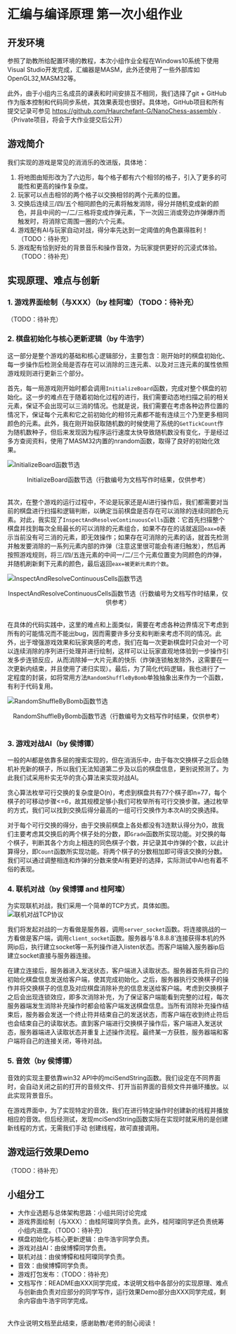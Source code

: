 # 汇编与编译原理 第一次小组作业

## 开发环境

参照了助教所给配置环境的教程，本次小组作业全程在Windows10系统下使用Visual Studio开发完成，汇编器是MASM，此外还使用了一些外部库如OpenGL32,MASM32等。

此外，由于小组内三名成员的课表和时间安排互不相同，我们选择了git + GitHub作为版本控制和代码同步系统，其效果表现也很好。具体地，GitHub项目和所有提交记录可参见 https://github.com/Haurchefant-G/NanoChess-assembly .（Private项目，将会于大作业提交后公开）

## 游戏简介

我们实现的游戏是常见的消消乐的改进版，具体地：

1. 将地图由矩形改为了六边形，每个格子都有六个相邻的格子，引入了更多的可能性和更高的操作复杂度。
2. 玩家可以点击相邻的两个格子以交换相邻的两个元素的位置。
3. 交换后连续三/四/五个相同颜色的元素将触发消除，得分并随机变成新的颜色，并且中间的一/二/三格将变成炸弹元素，下一次因三消或旁边炸弹爆炸而触发时，将消除它周围一圈的六个元素。
4. 游戏配有AI与玩家自动对战，得分率先达到一定阈值的角色赢得胜利！（TODO：待补充）
5. 游戏配有恰到好处的背景音乐和操作音效，为玩家提供更好的沉浸式体验。（TODO：待补充）

## 实现原理、难点与创新

### 1. 游戏界面绘制（与XXX）（by 桂阿璨）（TODO：待补充）

（TODO：待补充）

### 2. 棋盘初始化与核心更新逻辑（by 牛浩宇）

这一部分是整个游戏的基础和核心逻辑部分，主要包含：刚开始时的棋盘初始化、每一步操作后检测全局是否存在可以消除的三连元素、以及对三连元素的属性依照游戏规则进行更新三个部分。

首先，每一局游戏刚开始时都会调用`InitializeBoard`函数，完成对整个棋盘的初始化。这一步的难点在于随着初始化过程的进行，我们需要动态地扫描之前的相关元素，保证不会出现可以三消的情况。也就是说，我们需要在考虑各种边界位置的情况下，保证每个元素和它之前初始化的相邻元素都不能有连续三个乃至更多相同颜色的元素。此外，我在刚开始获取随机数的时候使用了系统的`GetTickCount`作为随机数种子，但后来发现因为程序运行速度太快导致随机数没有变化，于是经过多方查阅资料，使用了MASM32内置的nrandom函数，取得了良好的初始化效果。

![`InitializeBoard`函数节选](./InitializeBoard.png)
<center>InitializeBoard函数节选（行数编号为文档写作时结果，仅供参考）</center><br>

其次，在整个游戏的运行过程中，不论是玩家还是AI进行操作后，我们都需要对当前的棋盘进行扫描和逻辑判断，以确定当前棋盘是否存在可以消除的连续同颜色元素。对此，我实现了`InspectAndResolveContinuousCells`函数：它首先扫描整个棋盘并找到每次全局最长的可以消除的元素组合，如果不存在的话就返回`eax=0`表示当前没有可三消的元素，即无效操作；如果存在可消除的元素的话，就首先检测并触发要消除的一系列元素内部的炸弹（注意这里很可能会有递归触发），然后再按照游戏规则，将三/四/五连元素的中间一/二/三个元素位置变为同颜色的炸弹，并随机刷新剩下元素的颜色，最后返回`eax=被更新元素的个数`。

![`InspectAndResolveContinuousCells`函数节选](./InspectAndResolveContinuousCells.png)
<center>InspectAndResolveContinuousCells函数节选（行数编号为文档写作时结果，仅供参考）</center><br>

在具体的代码实践中，这里的难点和上面类似，需要在考虑各种边界情况下考虑到所有的可能情况而不能出bug，因而需要许多分支和判断来考虑不同的情况。此外，出于增强游戏效果和玩家爽感的考虑，我们在每一次更新棋盘时只会对一个可以连续消除的序列进行处理并进行绘制，这样可以让玩家直观地体验到一步操作引发多步连锁反应，从而消除掉一大片元素的快乐（炸弹连锁触发除外，这需要在一次更新内结束，并且使用了递归实现）。最后，为了简化代码逻辑，我也进行了一定程度的封装，如将常用方法`RandomShuffleByBomb`单独抽象出来作为一个函数，有利于代码复用。

![`RandomShuffleByBomb`函数节选](./RandomShuffleByBomb.png)
<center>RandomShuffleByBomb函数节选（行数编号为文档写作时结果，仅供参考）</center><br>


### 3. 游戏对战AI（by 侯博镡）

一般的AI都是依靠多层的搜索实现的，但在消消乐中，由于每次交换棋子之后会随机补充新的棋子，所以我们无法知道第二步及以后的棋盘信息，更别说预测了。为此我们试采用朴实无华的贪心算法来实现对战AI。

贪心算法枚举可行交换的复杂度是O(n)，考虑到棋盘共有77个棋子即n=77，每个棋子的可移动步骤<=6，故其规模足够小我们可枚举所有可行交换步骤。通过枚举的方式，我们可以找到交换后得分最高的一组可行交换作为本次AI的交换选择。

对于每个可行交换的得分，由于交换前棋盘上各处都没有3连默认得分为0，故我们主要考虑其交换后的两个棋子处的分数，即`Grade`函数所实现功能。对交换的每个棋子，判断其各个方向上相连的同色棋子个数，并记录其中炸弹的个数，以此计算得分，即`Count`函数所实现功能。将两个棋子的分数相加即可得该交换的分数。我们可以通过调整相连和炸弹的分数来使AI有更好的选择，实际测试中AI也有着不俗的表现。

### 4. 联机对战（by 侯博镡 and 桂阿璨）
为实现联机对战，我们采用一个简单的TCP方式，具体如图。
![联机对战TCP协议](./chess_tcp.png)

我们将发起对战的一方看做是服务器，调用`server_socket`函数。将连接挑战的一方看做是客户端，调用`client_socket`函数。服务器与'8.8.8.8'连接获得本机的外网ip后，执行建立socket等一系列操作进入listen状态。而客户端输入服务器ip后建立socket直接与服务器连接。

在建立连接后，服务器进入发送状态，客户端进入读取状态。服务器首先将自己的初始化棋盘信息发送给客户端，使其完成初始化。之后，服务器执行交换棋子的操作并将交换棋子的信息及对应棋盘消除补充的信息发送给客户端。考虑到交换棋子之后会出现连锁效应，即多次消除补充，为了保证客户端能看到完整的过程，每次服务器端发生消除补充操作时都会给客户端发送棋盘信息。当所有消除补充操作结束后，服务器会发送一个终止符并结束自己的发送状态，而客户端在收到终止符后也会结束自己的读取状态。直到客户端进行交换棋子操作后，客户端进入发送状态，服务器端进入读取状态并重复上述操作流程。最终某一方获胜，服务器端和客户端将自己的连接关闭，等待对战。

### 5. 音效（by 侯博镡）
音效的实现主要依靠win32 API中的mciSendString函数。我们设定在不同界面时，会自动关闭之前的打开的音频文件、打开当前界面的音频文件并循环播放。以此实现背景音乐。

在游戏界面中，为了实现特定的音效，我们在进行特定操作时创建新的线程并播放相应的音效。但后经测试，发现mciSendString函数实际在实现时就采用的是创建新线程的方式，无需我们手动
创建线程，故可直接调用。

## 游戏运行效果Demo

（TODO：待补充）

## 小组分工

* 大作业选题与总体架构思路：小组共同讨论完成
* 游戏界面绘制（与XXX）：由桂阿璨同学负责。此外，桂阿璨同学还负责统筹小组内进度。（TODO：待补充）
* 棋盘初始化与核心更新逻辑：由牛浩宇同学负责。
* 游戏对战AI：由侯博镡同学负责。
* 联机对战：由侯博镡和桂阿璨同学负责。
* 音效：由侯博镡同学负责。
* 游戏打包发布：（TODO：待补充）
* 文档写作：README由XXX同学完成，本说明文档中各部分的实现原理、难点与创新由负责对应部分的同学写作，运行效果Demo部分由XXX同学完成，剩余内容由牛浩宇同学完成。

<br>
大作业说明文档至此结束，感谢助教/老师的耐心阅读！
